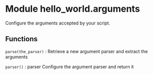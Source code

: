 Module hello_world.arguments
============================
Configure the arguments accepted by your script.

Functions
---------

`parse(the_parser)`
:   Retrieve a new argument parser and extract the arguments

`parser()`
:   parser Configure the argument parser and return it